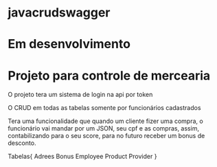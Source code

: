 # javacrudswagger
# Em desenvolvimento

# Projeto para controle de mercearia

O projeto tera um sistema de login na api por token 

O CRUD em todas as tabelas somente por funcionários cadastrados

Tera uma funcionalidade que quando um cliente fizer uma compra, o funcionário vai mandar por um JSON, seu cpf e as compras, assim, contabilizando para o seu score, para no futuro receber um bonus de desconto.


Tabelas{
Adrees
Bonus
Employee
Product
Provider
}
